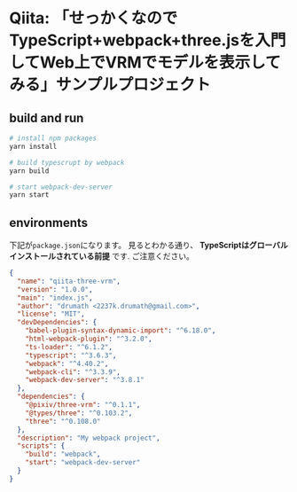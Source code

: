 # Qiita: 「せっかくなのでTypeScript+webpack+three.jsを入門してWeb上でVRMでモデルを表示してみる」サンプルプロジェクト

## build and run

```bash
# install npm packages
yarn install

# build typescrupt by webpack
yarn build

# start webpack-dev-server
yarn start 
```

## environments

下記が`package.json`になります。
見るとわかる通り、 **TypeScriptはグローバルインストールされている前提** です.
ご注意ください。

```json
{
  "name": "qiita-three-vrm",
  "version": "1.0.0",
  "main": "index.js",
  "author": "drumath <2237k.drumath@gmail.com>",
  "license": "MIT",
  "devDependencies": {
    "babel-plugin-syntax-dynamic-import": "^6.18.0",
    "html-webpack-plugin": "^3.2.0",
    "ts-loader": "^6.1.2",
    "typescript": "^3.6.3",
    "webpack": "^4.40.2",
    "webpack-cli": "^3.3.9",
    "webpack-dev-server": "^3.8.1"
  },
  "dependencies": {
    "@pixiv/three-vrm": "^0.1.1",
    "@types/three": "^0.103.2",
    "three": "^0.108.0"
  },
  "description": "My webpack project",
  "scripts": {
    "build": "webpack",
    "start": "webpack-dev-server"
  }
}
```

